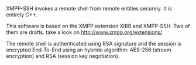 XMPP-SSH invokes a remote shell from remote entities securely. It is entirely C++.

This software is based on the XMPP extension XIBB and XMPP-SSH.
Two of them are drafts. take a look on http://www.xmpp.org/extensions/

The remote shell is authenticated using RSA signature and the session is encrypted End-To-End  using an hybride algorithm: AES-256 (stream encryption) and RSA (session key negotiation).